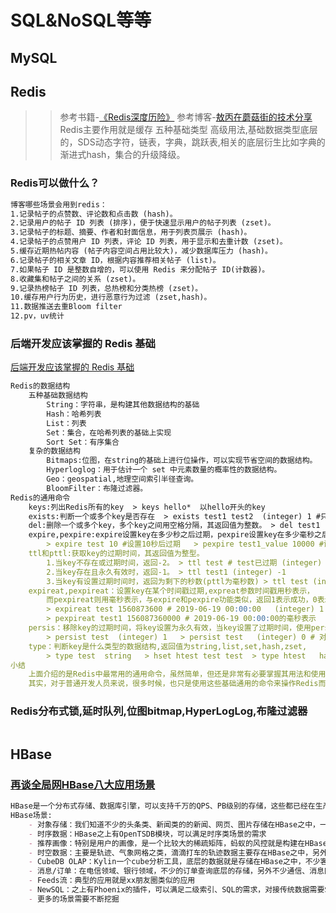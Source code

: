 # SQL&NoSQL等等
## MySQL

## Redis
>> 参考书籍-[《Redis深度历险》]()
>> 参考博客-[敖丙在蘑菇街的技术分享](https://mp.weixin.qq.com/s?__biz=MzAwNDA2OTM1Ng==&mid=2453142767&idx=1&sn=940fb466ac45396c71ad71ebddb0bf40&chksm=8cf2de6cbb85577a469579c22a26639bb690399a83e8e4113be72486e40421b641480980f758&mpshare=1&scene=23&srcid=&sharer_sharetime=1590628507176&sharer_shareid=d812adcc01829f0f7f8fb06aea118511#rd)
>> Redis主要作用就是缓存 五种基础类型
>> 高级用法,基础数据类型底层的，SDS动态字符，链表，字典，跳跃表,相关的底层衍生比如字典的渐进式hash，集合的升级降级。
### Redis可以做什么？
```markdown
博客哪些场景会用到redis：
1.记录帖子的点赞数、评论数和点击数 (hash)。
2.记录用户的帖子 ID 列表 (排序)，便于快速显示用户的帖子列表 (zset)。
3.记录帖子的标题、摘要、作者和封面信息，用于列表页展示 (hash)。
4.记录帖子的点赞用户 ID 列表，评论 ID 列表，用于显示和去重计数 (zset)。
5.缓存近期热帖内容 (帖子内容空间占用比较大)，减少数据库压力 (hash)。
6.记录帖子的相关文章 ID，根据内容推荐相关帖子 (list)。
7.如果帖子 ID 是整数自增的，可以使用 Redis 来分配帖子 ID(计数器)。
8.收藏集和帖子之间的关系 (zset)。
9.记录热榜帖子 ID 列表，总热榜和分类热榜 (zset)。
10.缓存用户行为历史，进行恶意行为过滤 (zset,hash)。
11.数据推送去重Bloom filter
12.pv，uv统计
```
### 后端开发应该掌握的 Redis 基础
[后端开发应该掌握的 Redis 基础](https://mp.weixin.qq.com/s?__biz=MzUxOTc4NjEyMw==&mid=2247485057&idx=1&sn=cede5e1f9d08e2c7ea54b371f3fc7be1&chksm=f9f51d65ce829473f621a2d748ea6d776f10de42ce633fbfea05a7fdd2ce3bb8e83c02de89ab&mpshare=1&scene=23&srcid=&sharer_sharetime=1571895796183&sharer_shareid=d812adcc01829f0f7f8fb06aea118511#rd)
```markdown
Redis的数据结构
    五种基础数据结构
        String：字符串，是构建其他数据结构的基础
        Hash：哈希列表
        List：列表
        Set：集合，在哈希列表的基础上实现
        Sort Set：有序集合
    复杂的数据结构
        Bitmaps:位图，在string的基础上进行位操作，可以实现节省空间的数据结构。
        Hyperloglog：用于估计一个 set 中元素数量的概率性的数据结构。
        Geo：geospatial,地理空间索引半径查询。
        BloomFilter：布隆过滤器。
Redis的通用命令
    keys:列出Redis所有的key  > keys hello*  以hello开头的key
    exists:判断一个或多个key是否存在  > exists test1 test2  (integer) 1 #只有一个key存在
    del:删除一个或多个key，多个key之间用空格分隔，其返回值为整数。 > del test1  (integer) 1
    expire,pexpire:expire设置key在多少秒之后过期，pexpire设置key在多少毫秒之后过期,成功返回1，失败返回0。
        > expire test 10 #设置10秒后过期   > pexpire test1_value 10000 #设置10000毫秒(10s)后过期
    ttl和pttl:获取key的过期时间，其返回值为整型。
        1.当key不存在或过期时间，返回-2。 > ttl test # test已过期 (integer) -2
        2.当key存在且永久有效时，返回-1。 > ttl test1 (integer) -1
        3.当key有设置过期时间时，返回为剩下的秒数(pttl为毫秒数) > ttl test (integer) 98#返回剩下的秒数
    expireat,pexpireat：设置key在某个时间戳过期,expreat参数时间戳用秒表示，
        而pexpireat则用毫秒表示，与expire和pexpire功能类似，返回1表示成功，0表示失败。
        > expireat test 1560873600 # 2019-06-19 00:00:00   (integer) 1
        > pexpireat test1 156087360000 # 2019-06-19 00:00:00的毫秒表示  (integer) 1
    persis：移除key的过期时间，将key设置为永久有效，当key设置了过期时间，使用persist命令移除后返回1，如果key不存在或本身就是永久有效的，则返回0。
        > persist test  (integer) 1   > persist test   (integer) 0 # 对永久有效或不存在的key使用persist命令，返回
    type：判断key是什么类型的数据结构,返回值为string,list,set,hash,zset,
        > type test  string   > hset htest test test  > type htest   hash
小结
    上面介绍的是Redis中最常用的通用命令，虽然简单，但还是非常有必要掌握其用法和使用方面要注意的事项，
    其实，对于普通开发人员来说，很多时候，也只是使用这些基础通用的命令来操作Redis而已。
```
### Redis分布式锁,延时队列,位图bitmap,HyperLogLog,布隆过滤器
```markdown

```
## HBase
### [再谈全局网HBase八大应用场景](https://yq.aliyun.com/articles/558255?utm_content=m_45690)
```markdown
HBase是一个分布式存储、数据库引擎，可以支持千万的QPS、PB级别的存储，这些都已经在生产环境验证，并且在广大的公司已经验证。
HBase场景:
    - 对象存储：我们知道不少的头条类、新闻类的的新闻、网页、图片存储在HBase之中，一些病毒公司的病毒库也是存储在HBase之中
    - 时序数据：HBase之上有OpenTSDB模块，可以满足时序类场景的需求
    - 推荐画像：特别是用户的画像，是一个比较大的稀疏矩阵，蚂蚁的风控就是构建在HBase之上
    - 时空数据：主要是轨迹、气象网格之类，滴滴打车的轨迹数据主要存在HBase之中，另外在技术所有大一点的数据量的车联网企业，数据都是存在HBase之中
    - CubeDB OLAP：Kylin一个cube分析工具，底层的数据就是存储在HBase之中，不少客户自己基于离线计算构建cube存储在hbase之中，满足在线报表查询的需求
    - 消息/订单：在电信领域、银行领域，不少的订单查询底层的存储，另外不少通信、消息同步的应用构建在HBase之上
    - Feeds流：典型的应用就是xx朋友圈类似的应用
    - NewSQL：之上有Phoenix的插件，可以满足二级索引、SQL的需求，对接传统数据需要SQL非事务的需求
    - 更多的场景需要不断挖掘
```
### 
##
